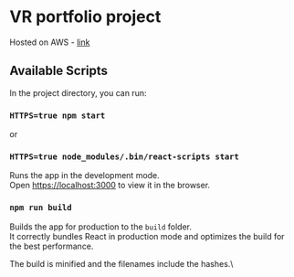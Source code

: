 # VR portfolio project

Hosted on AWS - [link](https://dfn15lz0uw2c8.cloudfront.net/)

## Available Scripts

In the project directory, you can run:

### `HTTPS=true npm start`
or 
### `HTTPS=true node_modules/.bin/react-scripts start`

Runs the app in the development mode.\
Open [https://localhost:3000](https://localhost:3000) to view it in the browser.

### `npm run build`

Builds the app for production to the `build` folder.\
It correctly bundles React in production mode and optimizes the build for the best performance.

The build is minified and the filenames include the hashes.\

